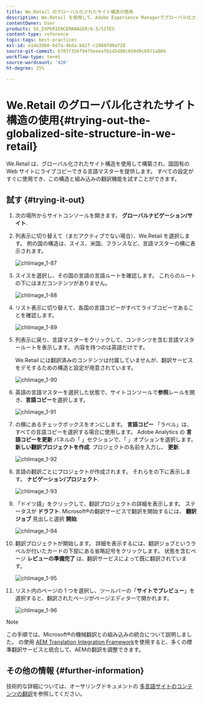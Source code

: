 ```yaml
---
title: We.Retail のグローバル化されたサイト構造の使用
description: We.Retail を使用して、Adobe Experience Managerでグローバル化されたサイト構造を試す方法を説明します。
contentOwner: User
products: SG_EXPERIENCEMANAGER/6.5/SITES
content-type: reference
topic-tags: best-practices
exl-id: e1de20b0-6d7a-4bda-b62f-c2808fd0af28
source-git-commit: b703f356f9475eeeafb1d5408c650d9c6971a804
workflow-type: tm+mt
source-wordcount: '420'
ht-degree: 25%

---
```


# We.Retail のグローバル化されたサイト構造の使用{#trying-out-the-globalized-site-structure-in-we-retail}

We.Retail は、グローバル化されたサイト構造を使用して構築され、国固有の Web サイトにライブコピーできる言語マスターを提供します。 すべての設定がすぐに使用でき、この構造と組み込みの翻訳機能を試すことができます。

## 試す {#trying-it-out}

1. 次の場所からサイトコンソールを開きます。 **グローバルナビゲーション/サイト**.
1. 列表示に切り替えて（まだアクティブでない場合）、We.Retail を選択します。 例の国の構造は、スイス、米国、フランスなど、言語マスターの横に表示されます。

   ![chlimage_1-87](assets/chlimage_1-87a.png)

1. スイスを選択し、その国の言語の言語ルートを確認します。 これらのルートの下にはまだコンテンツがありません。

   ![chlimage_1-88](assets/chlimage_1-88a.png)

1. リスト表示に切り替えて、各国の言語コピーがすべてライブコピーであることを確認します。

   ![chlimage_1-89](assets/chlimage_1-89a.png)

1. 列表示に戻り、言語マスターをクリックして、コンテンツを含む言語マスタールートを表示します。 内容を持つのは英語だけです。

   We.Retail には翻訳済みのコンテンツは付属していませんが、翻訳サービスをデモするための構造と設定が用意されています。

   ![chlimage_1-90](assets/chlimage_1-90a.png)

1. 英語の言語マスターを選択した状態で、サイトコンソールで&#x200B;**参照**&#x200B;レールを開き、**言語コピー**&#x200B;を選択します。

   ![chlimage_1-91](assets/chlimage_1-91.png)

1. の横にあるチェックボックスをオンにします。 **言語コピー** 「ラベル」は、すべての言語コピーを選択する場合に使用します。 Adobe Analytics の **言語コピーを更新** パネルの「 」セクションで、「 」オプションを選択します。 **新しい翻訳プロジェクトを作成**. プロジェクトの名前を入力し、 **更新**.

   ![chlimage_1-92](assets/chlimage_1-92.png)

1. 言語の翻訳ごとにプロジェクトが作成されます。 それらをの下に表示します。 **ナビゲーション/プロジェクト**.

   ![chlimage_1-93](assets/chlimage_1-93.png)

1. 「ドイツ語」をクリックして、翻訳プロジェクトの詳細を表示します。 ステータスが **ドラフト**. Microsoft®の翻訳サービスで翻訳を開始するには、 **翻訳ジョブ** 見出しと選択 **開始**.

   ![chlimage_1-94](assets/chlimage_1-94.png)

1. 翻訳プロジェクトが開始します。 詳細を表示するには、翻訳ジョブというラベルが付いたカードの下部にある省略記号をクリックします。 状態を含むページ **レビューの準備完了** は、翻訳サービスによって既に翻訳されています。

   ![chlimage_1-95](assets/chlimage_1-95.png)

1. リスト内のページの 1 つを選択し、ツールバーの「**サイトでプレビュー**」を選択すると、翻訳されたページがページエディターで開かれます。

   ![chlimage_1-96](assets/chlimage_1-96.png)

>[!NOTE]
>
>この手順では、Microsoft®の機械翻訳との組み込みの統合について説明しました。 の使用 [AEM Translation Integration Framework](/help/sites-administering/translation.md)を使用すると、多くの標準翻訳サービスと統合して、AEMの翻訳を調整できます。

## その他の情報 {#further-information}

技術的な詳細については、オーサリングドキュメントの [多言語サイトのコンテンツの翻訳](/help/sites-administering/translation.md)を参照してください。
